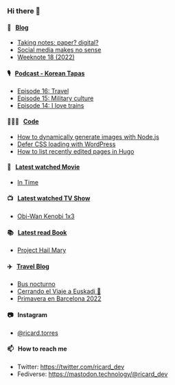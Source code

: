### Hi there 👋

#### 📝 &nbsp;&nbsp;[Blog](https://ricard.blog)

- [Taking notes: paper? digital?](https://ricard.blog/other/taking-notes-paper-digital/)
- [Social media makes no sense](https://ricard.blog/rant/social-media-makes-no-sense/)
- [Weeknote 18 (2022)](https://ricard.blog/weeknote/week-18-2022/)

#### 🎙 &nbsp;&nbsp;[Podcast - Korean Tapas](https://koreantapas.show/)

- [Episode 16: Travel](https://anchor.fm/korean-tapas/episodes/Episode-16-Travel-e1iij17)
- [Episode 15: Military culture](https://anchor.fm/korean-tapas/episodes/Episode-15-Military-culture-e1htoif)
- [Episode 14: I love trains](https://anchor.fm/korean-tapas/episodes/Episode-14-I-love-trains-e1h8jpk)

#### 👨🏻‍💻 &nbsp;&nbsp;[Code](https://ricard.dev)

- [How to dynamically generate images with Node.js](https://ricard.dev/how-to-dynamically-generate-images-with-node-js/)
- [Defer CSS loading with WordPress](https://ricard.dev/defer-css-loading-with-wordpress/)
- [How to list recently edited pages in Hugo](https://ricard.dev/how-to-list-recently-edited-pages-in-hugo/)

#### 🍿 &nbsp;&nbsp;[Latest watched Movie](https://quicoto.github.io/reviews/movies/)

- [In Time](https://quicoto.github.io/reviews/movies/in-time/)

#### 📺 &nbsp;&nbsp;[Latest watched TV Show](https://quicoto.github.io/reviews/tv-shows)

- [Obi-Wan Kenobi 1x3](https://quicoto.github.io/reviews/tv-shows/obi-wan-kenobi/1x3/)

#### 📚 &nbsp;&nbsp;[Latest read Book](https://ricard.blog/books/)

- [Project Hail Mary](https://www.goodreads.com/review/show/4368216986?utm_medium=api&amp;utm_source=rss)

#### ✈️ &nbsp;&nbsp;[Travel Blog](https://www.quicoto.com/)

- [Bus nocturno](https://www.quicoto.com/bus-nocturno/)
- [Cerrando el Viaje a Euskadi 👋](https://www.quicoto.com/cerrando-el-viaje-a-euskadi/)
- [Primavera en Barcelona 2022](https://www.quicoto.com/primavera-en-barcelona-2022/)

#### 📷 &nbsp;&nbsp;Instagram
- [@ricard.torres](https://www.instagram.com/ricard.torres/)

#### 📫 &nbsp;&nbsp;How to reach me

- Twitter: https://twitter.com/ricard_dev
- Fediverse: https://mastodon.technology/@ricard_dev
